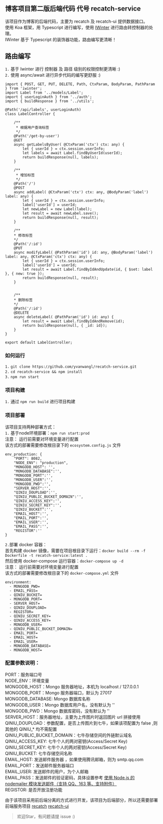 ## 博客项目第二版后端代码 代号 recatch-service

该项目作为博客的后端代码，主要为 recatch 及 recatch-ui 提供数据接口。</br>
使用 Koa 框架，用 Typescript 进行编写，使用 [IWinter](https://github.com/yvanwangl/iwinter) 进行路由转控制器的处理。</br>
IWinter 基于 Typescript 的装饰器功能，路由编写更清晰！</br>

## 路由编写
`1.` 基于 Iwinter 进行 控制器 及 路径 级别的权限控制更清晰 :)</br>
`2.` 使用 async/await 进行异步代码的编写更舒服 :)</br>
```
import { POST, GET, PUT, DELETE, Path, CtxParam, BodyParam, PathParam } from 'iwinter';
import Label from '../models/Label';
import { userLoginAuth } from '../auth';
import { buildResponse } from '../utils';

@Path('/api/labels', userLoginAuth)
class LabelController {

    /**
     * 根据用户查询标签
     */
    @Path('/get-by-user')
    @GET
    async getLabelsByUser( @CtxParam('ctx') ctx: any) {
        let { userId } = ctx.session.userInfo;
        let labels = await Label.findByUserId(userId);
        return buildResponse(null, labels);
    }

    /**
     * 增加标签
     */
    @Path('/')
    @POST
    async addLabel( @CtxParam('ctx') ctx: any, @BodyParam('label') label: any) {
        let { userId } = ctx.session.userInfo;
        label['userId'] = userId;
        let newLabel = new Label(label);
        let result = await newLabel.save();
        return buildResponse(null, result);
    }

    /**
    * 修改标签
    */
    @Path('/:id')
    @PUT
    async modifyLabel( @PathParam('id') id: any, @BodyParam('label') label: any, @CtxParam('ctx') ctx: any) {
        let { userId } = ctx.session.userInfo;
        label['userId'] = userId;
        let result = await Label.findByIdAndUpdate(id, { $set: label }, { new: true });
        return buildResponse(null, result);
    }


    /**
    * 删除标签
    */
    @Path('/:id')
    @DELETE
    async deleteLabel( @PathParam('id') id: any) {
        let result = await Label.findByIdAndRemove(id);
        return buildResponse(null, { _id: id});
    }
}

export default LabelController;
```


### 如何运行
`1.` `git clone https://github.com/yvanwangl/recatch-service.git`</br>
`2.` `cd recatch-service && npm install`</br>
`3.` `npm run start`</br>

### 项目构建
`1.` 通过 `npm run build` 进行项目构建</br>

### 项目部署
该项目支持两种部署方式：</br>
`1.` 基于node环境部署：`npm run start:prod`</br>
注意：  运行前需要对环境变量进行配置</br>
该方式的部署需要修改根目录下的 `ecosystem.config.js` 文件</br>
```
env_production: {
    "PORT": 8082,
    "NODE_ENV": "production",
    "MONGODB_HOST": '',
    "MONGODB_DATABASE":'',
    "MONGODB_PORT":'',
    "MONGODB_USER":'',
    "MONGODB_PWD":'',
    "SERVER_HOST":'',
    "QINIU_DOUPLOAD":'',
    "QINIU_PUBLIC_BUCKET_DOMAIN":'',
    "QINIU_ACCESS_KEY":'',
    "QINIU_SECRET_KEY":'',
    "QINIU_BUCKET":'',
    "EMAIL_HOST":'',
    "EMAIL_PORT":'',
    "EMAIL_USER":'',
    "EMAIL_PASS":'',
    "REGISTOR":''
}
```

`2.`部署 docker 容器：</br>
首先构建 docker 镜像，需要在项目根目录下运行：`docker build --rm -f Dockerfile -t recatch-service:latest .`</br>
然后使用 docker-compose 运行容器：`docker-compose up -d`</br>
注意：  运行前需要对环境变量进行配置</br>
该方式的部署需要修改根目录下的 `docker-compose.yml` 文件</br>
```
environment:
  - MONGODB_PWD=
  - EMAIL_PASS=
  - QINIU_BUCKET=
  - MONGODB_PORT=
  - SERVER_HOST=
  - QINIU_DOUPLOAD=
  - REGISTOR=
  - QINIU_SECRET_KEY=
  - QINIU_ACCESS_KEY=
  - MONGODB_USER=
  - QINIU_PUBLIC_BUCKET_DOMAIN=
  - EMAIL_PORT=
  - EMAIL_HOST=
  - EMAIL_USER=
  - MONGODB_DATABASE=
  - MONGODB_HOST=
```

### 配置参数说明：</br>
PORT：服务端口号</br>
NODE_ENV：环境变量</br>
MONGODB_HOST：Mongo 服务器地址，本机为 localhost / 127.0.0.1</br>
MONGODB_PORT：Mongo 服务器端口，默认为 27017</br>
MONGODB_DATABASE: Mongo 数据库名称</br>
MONGODB_USER：Mongo 数据库用户名，没有默认为 ''</br>
MONGODB_PWD：Mongo 数据库密码，没有默认为 ''</br>
SERVER_HOST：服务器地址，主要为上传图片时返回图片 url 拼接使用</br>
QINIU_DOUPLOAD：参数配置，是否上传图片到七牛，如果该项配置为 false ,则其他的 QINIU_* 均不需配置</br>
QINIU_PUBLIC_BUCKET_DOMAIN：七牛存储空间的外链默认域名</br>
QINIU_ACCESS_KEY: 七牛个人的两对密钥(Access/Secret Key)</br>
QINIU_SECRET_KEY: 七牛个人的两对密钥(Access/Secret Key)</br>
QINIU_BUCKET: 七牛存储空间名称</br>
EMAIL_HOST: 发送邮件服务器 ，如果使用腾讯邮箱，则为 smtp.qq.com</br>
EMAIL_PORT：发送邮件服务器端口</br>
EMAIL_USER: 发送邮件的用户，为个人邮箱</br>
EMAIL_PASS：发送邮件的验证密码，具体设置参考 [使用 Node.js 的 nodemailer 模块发送邮件（支持 QQ、163 等、支持附件）](http://www.lovebxm.com/2017/07/21/node-mail/)</br>
REGISTOR: 是否开放注册功能


由于该项目采用前后端分离的方式进行开发，该项目为后端部分，所以还需要部署前端服务项目 [recatch](https://github.com/yvanwangl/recatch) [recatch-ui](https://github.com/yvanwangl/recatch-ui)

> 欢迎Star，有问题请提 issue :)
